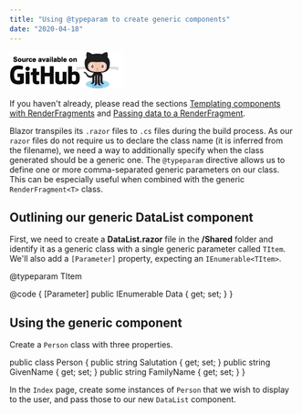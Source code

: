```yaml
---
title: "Using @typeparam to create generic components"
date: "2020-04-18"
---
```


[![](images/SourceLink-e1567978928628.png)](https://github.com/mrpmorris/blazor-university/tree/master/src/TemplatedComponents/UsingTypeParamToCreateGenericComponents)

If you haven't already, please read the sections [Templating components with RenderFragments](/templating-components-with-renderfragements/) and [Passing data to a RenderFragment](/templating-components-with-renderfragements/passing-data-to-a-renderfragement/).

Blazor transpiles its `.razor` files to `.cs` files during the build process. As our `razor` files do not require us to declare the class name (it is inferred from the filename), we need a way to additionally specify when the class generated should be a generic one. The `@typeparam` directive allows us to define one or more comma-separated generic parameters on our class. This can be especially useful when combined with the generic `RenderFragment<T>` class.

## Outlining our generic DataList component

First, we need to create a **DataList.razor** file in the **/Shared** folder and identify it as a generic class with a single generic parameter called `TItem`. We'll also add a `[Parameter]` property, expecting an `IEnumerable<TItem>`.

@typeparam TItem

@code
{
  [Parameter]
  public IEnumerable<TItem> Data { get; set; }
}

## Using the generic component

Create a `Person` class with three properties.

public class Person
{
	public string Salutation { get; set; }
	public string GivenName { get; set; }
	public string FamilyName { get; set; }
}

In the `Index` page, create some instances of `Person` that we wish to display to the user, and pass those to our new `DataList` component.

<DataList Data=@People/>
@code
{
	private IEnumerable<Person> People;
	protected override void OnInitialized()
	{
		base.OnInitialized();
		People = new Person\[\]
		{
			new Person { Salutation = "Mr", GivenName = "Bob", FamilyName = "Geldof" },
			new Person { Salutation = "Mrs", GivenName = "Angela", FamilyName = "Rippon" },
			new Person { Salutation = "Mr", GivenName = "Freddie", FamilyName = "Mercury" }
		};
	}
}

## Rendering the data in our component using RenderFragment<TItem>

Finally, we'll add a `RenderFragment<TItem>` property and mark it as a `[Parameter]` so that consuming `razor` files may specify a template for rendering each `TItem` in the `Data` property.

The final `DataList.razor` component mark-up will look like this.

@typeparam TItem
<ul>
	@foreach(TItem item in Data ?? Array.Empty<TItem>())
	{
		<li>@ChildContent(item)</li>
	}
</ul>
@code
{
  [Parameter]
  public IEnumerable<TItem> Data { get; set; }

  [Parameter]
  public RenderFragment<TItem> ChildContent { get; set; }
}

- **Line 1**  
    Specifies this component is generic and has a single generic parameter named `TItem`.
- **Lines 10-11**  
    Declares a `[Parameter]` property named **Data** that is an enumerable property of type `ITem`.
- **Lines 13-14**  
    Declares a `[Parameter]` property named **ChildContent** that is a `RenderFragment<TItem>` - so we can pass an instance of `TItem` to it and have it give us some rendered HTML to output.
- **Line 3**  
    Iterates over the `Data` property and for each element renders the `RenderFragment<TItem>` named **ChildContent** by passing the current element to it.

## Final source code

### Index.razor

Note: Line 5 has been added to specify the `ChildContext` that we wish to be rendered for each element. The element itself is passed via the `@context` variable, so the `RenderFragment<TItem>` is in fact a `RenderFragment<Person>` - therefore `@context` is a `Person` and therefore we have the benefit of type-safe compilation and IntelliSense.

@page "/"

<h1>A generic list of Person</h1>
<DataList Data=@People>
	@context.Salutation @context.FamilyName, @context.GivenName
</DataList>

@code
{
	private IEnumerable<Person> People;
	protected override void OnInitialized()
	{
		base.OnInitialized();
		People = new Person\[\]
		{
			new Person { Salutation = "Mr", GivenName = "Bob", FamilyName = "Geldof" },
			new Person { Salutation = "Mrs", GivenName = "Angela", FamilyName = "Rippon" },
			new Person { Salutation = "Mr", GivenName = "Freddie", FamilyName = "Mercury" }
		};
	}
}

### DataList.razor

@typeparam TItem
<ul>
	@foreach(TItem item in Data ?? Array.Empty<TItem>())
	{
		<li>@ChildContent(item)</li>
	}
</ul>
@code
{
  [Parameter]
  public IEnumerable<TItem> Data { get; set; }

  [Parameter]
  public RenderFragment<TItem> ChildContent { get; set; }
}

### Generated output

<h1>A generic list of Person</h1>
<ul>
	<li>Mr Geldof, Bob</li>
	<li>Mrs Rippon, Angela</li>
	<li>Mr Mercury, Freddie</li>
</ul>

## Explicitly specifying generic parameter types

Because `razor` files transpile to `C#` classes, we do not need to specify the type for the generic parameter that `DataList` is expecting because it is inferred by the compiler from where we set `Data = (Some instance of IEnumerable<TItem>)`. If ever we do need to specify the generic parameter type explicitly, we can write the following code.

<SomeGenericComponent TParam1=Person TParam2=Supplier TItem=etc/>

\[menu\_navigator\]
